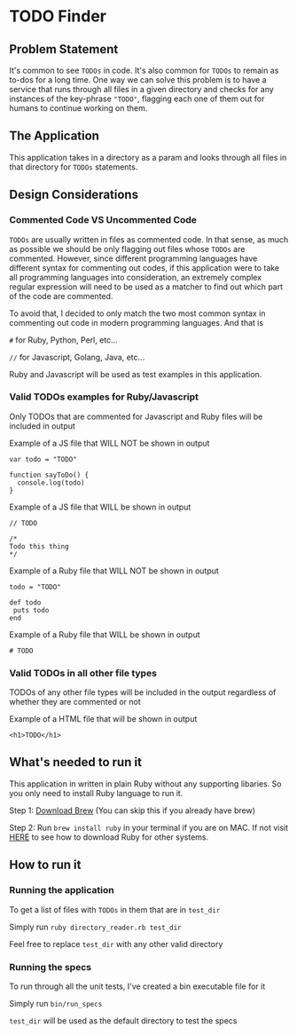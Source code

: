 # TODO Finder

## Problem Statement

It's common to see `TODOs` in code. It's also common for `TODOs` to remain as to-dos for a long time. One way we can solve this problem is to have a service that runs through all files in a given directory and checks for any instances of the key-phrase `"TODO"`, flagging each one of them out for humans to continue working on them.

## The Application

This application takes in a directory as a param and looks through all files in that directory for `TODOs` statements.

## Design Considerations

### Commented Code VS Uncommented Code

`TODOs` are usually written in files as commented code. In that sense, as much as possible we should be only flagging out files whose `TODOs` are commented. However, since different programming languages have different syntax for commenting out codes, if this application were to take all programming languages into consideration, an extremely complex regular expression will need to be used as a matcher to find out which part of the code are commented.

To avoid that, I decided to only match the two most common syntax in commenting out code in modern programming languages. And that is

`#` for Ruby, Python, Perl, etc...

`//` for Javascript, Golang, Java, etc...

Ruby and Javascript will be used as test examples in this application.

### Valid TODOs examples for Ruby/Javascript

Only TODOs that are commented for Javascript and Ruby files will be included in output

Example of a JS file that WILL NOT be shown in output

```
var todo = "TODO"

function sayToDo() {
  console.log(todo)
}
```

Example of a JS file that WILL be shown in output
```
// TODO

/*
Todo this thing
*/
```

Example of a Ruby file that WILL NOT be shown in output

```
todo = "TODO"

def todo
 puts todo
end
```

Example of a Ruby file that WILL be shown in output
```
# TODO
```

### Valid TODOs in all other file types

TODOs of any other file types will be included in the output regardless of whether they are commented or not

Example of a HTML file that will be shown in output
```
<h1>TODO</h1>

```

## What's needed to run it

This application in written in plain Ruby without any supporting libaries. So you only need to install Ruby language to run it.

Step 1: [Download Brew](https://brew.sh/) (You can skip this if you already have brew)

Step 2: Run `brew install ruby` in your terminal if you are on MAC. If not visit [HERE](https://www.ruby-lang.org/en/documentation/installation/) to see how to download Ruby for other systems.

## How to run it

### Running the application

To get a list of files with `TODOs` in them that are in `test_dir`

Simply run `ruby directory_reader.rb test_dir`

Feel free to replace `test_dir` with any other valid directory

### Running the specs

To run through all the unit tests, I've created a bin executable file for it

Simply run `bin/run_specs`

`test_dir` will be used as the default directory to test the specs